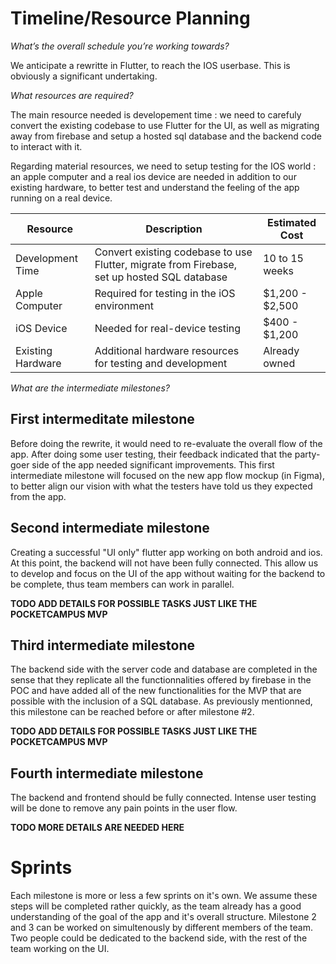 # Timeline/Resource Planning

*What’s the overall schedule you’re working towards?*

We anticipate a rewritte in Flutter, to reach the IOS userbase.
This is obviously a significant undertaking.


*What resources are required?*

The main resource needed is developement time : we need to carefuly convert the existing codebase to use Flutter for the UI, as well as migrating away from firebase and setup a hosted sql database and the backend code to interact with it.

Regarding material resources, we need to setup testing for the IOS world : an apple computer and a real ios device are needed in addition to our existing hardware, to better test and understand the feeling of the app running on a real device.

| Resource                    | Description                                                                                 | Estimated Cost   |
|-----------------------------|---------------------------------------------------------------------------------------------|------------------|
| Development Time            | Convert existing codebase to use Flutter, migrate from Firebase, set up hosted SQL database | 10 to 15 weeks   |
| Apple Computer              | Required for testing in the iOS environment                                                 | $1,200 - $2,500  |
| iOS Device                  | Needed for real-device testing                                                              | $400 - $1,200    |
| Existing Hardware           | Additional hardware resources for testing and development                                   | Already owned    |


*What are the intermediate milestones?*

## First intermeditate milestone

Before doing the rewrite, it would need to re-evaluate the overall flow of the app. After doing some user testing, their feedback indicated that the party-goer side of the app needed significant improvements. This first intermediate milestone will focused on the new app flow mockup (in Figma), to better align our vision with what the testers have told us they expected from the app.


## Second intermediate milestone

Creating a successful "UI only" flutter app working on both android and ios. At this point, the backend will not have been fully connected.
This allow us to develop and focus on the UI of the app without waiting for the backend to be complete, thus team members can work in parallel.

**TODO ADD DETAILS FOR POSSIBLE TASKS JUST LIKE THE POCKETCAMPUS MVP**


## Third intermediate milestone

The backend side with the server code and database are completed in the sense that they replicate all the functionnalities offered by firebase in the POC and have added all of the new functionalities for the MVP that are possible with the inclusion of a SQL database. As previously mentionned, this milestone can be reached before or after milestone #2.

**TODO ADD DETAILS FOR POSSIBLE TASKS JUST LIKE THE POCKETCAMPUS MVP**

## Fourth intermediate milestone

The backend and frontend should be fully connected. Intense user testing will be done to remove any pain points in the user flow.

**TODO MORE DETAILS ARE NEEDED HERE**

# Sprints

Each milestone is more or less a few sprints on it's own. We assume these steps will be completed rather quickly, as the team already has a good understanding of the goal of the app and it's overall structure. Milestone 2 and 3 can be worked on simultenously by different members of the team. Two people could be dedicated to the backend side, with the rest of the team working on the UI.

